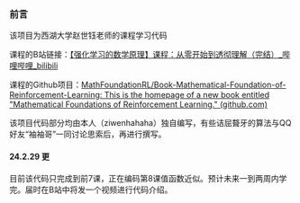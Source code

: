### 前言

该项目为西湖大学赵世钰老师的课程学习代码

课程的B站链接：[【强化学习的数学原理】课程：从零开始到透彻理解（完结）_哔哩哔哩_bilibili](https://www.bilibili.com/video/BV1sd4y167NS)

课程的Github项目：[MathFoundationRL/Book-Mathematical-Foundation-of-Reinforcement-Learning: This is the homepage of a new book entitled "Mathematical Foundations of Reinforcement Learning." (github.com)](https://github.com/MathFoundationRL/Book-Mathematical-Foundation-of-Reinforcement-Learning)



该项目代码部分均由本人（ziwenhahaha）独自编写，有些诘屈聱牙的算法与QQ好友“袖袖哥”一同讨论思索后，再进行撰写。



#### 24.2.29 更

目前该代码只完成到前7课，正在编码第8课值函数近似。预计未来一到两周内学完。届时在B站中将发一个视频进行代码介绍。

